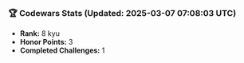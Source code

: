 ### 🏆 Codewars Stats (Updated: 2025-03-07 07:08:03 UTC)

- **Rank:** 8 kyu
- **Honor Points:** 3
- **Completed Challenges:** 1
